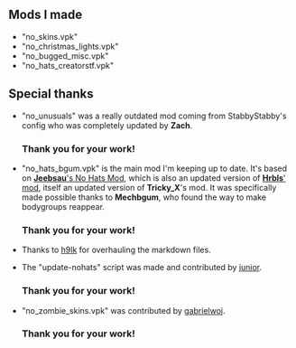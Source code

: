 ## Mods I made
 * "no_skins.vpk"
 * "no_christmas_lights.vpk"
 * "no_bugged_misc.vpk"
 * "no_hats_creatorstf.vpk"

## Special thanks

* "no_unusuals" was a really outdated mod coming from StabbyStabby's config who was completely updated by **Zach**.
  ### Thank you for your work!

* "no_hats_bgum.vpk" is the main mod I'm keeping up to date. It's based on [**Jeebsau**'s No Hats Mod](https://www.teamfortress.tv/35222/no-hats-mod), which is also an updated version of [**Hrbls**' mod](https://www.teamfortress.tv/16179/no-hats-mod), itself an updated version of **Tricky_X**'s mod. It was specifically made possible thanks to **Mechbgum**, who found the
way to make bodygroups reappear.
  ### Thank you for your work!

* Thanks to [h9lk](https://github.com/h9lk) for overhauling the markdown files.

* The "update-nohats" script was made and contributed by [junior](https://github.com/juniorsgithub).
  ### Thank you for your work!

* "no_zombie_skins.vpk" was contributed by [gabrielwoj](https://github.com/gabrielwoj).
  ### Thank you for your work!
